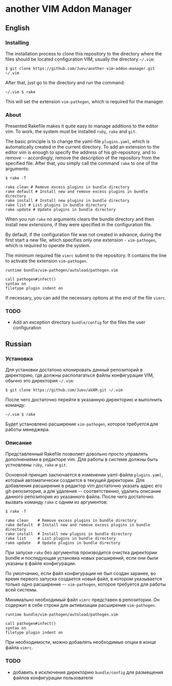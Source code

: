 # another VIM Addon Manager

## English

### Installing

The installation process to clone this repository to the directory where the files should be located configuration VIM, usually the directory `~/.vim`:

    $ git clone https://github.com/Juev/another-vim-addon-manager.git ~/.vim

After that, just go to the directory and run the command:

    ~/.vim $ rake

This will set the extension `vim-pathogen`, which is required for the manager.

### About

Presented Rakefile makes it quite easy to manage additions to the editor vim. To work, the system must be installed `ruby`, `rake` and `git`.

The basic principle is to change the yaml-file `plugins.yaml`, which is automatically created in the current directory. To add an extension to the editor vim is enough to specify the address of his git-repository, and to remove -- accordingly, remove the description of the repository from the specified file. After that, you simply call the command `rake` to one of the arguments:

    $ rake -T

    rake clean # Remove excess plugins in bundle directory
    rake default # Install new and remove excess plugins in bundle directory
    rake install # Install new plugins in bundle directory
    rake list # List plugins in bundle directory
    rake update # Update plugins in bundle directory

When you run `rake` no arguments clears the bundle directory and then install new extensions, if they were specified in the configuration file.

By default, if the configuration file was not created in advance, during the first start a new file, which specifies only one extension - `vim-pathogen`, which is required to operate the system.

The minimum required file `vimrc` submit to the repository. It contains the line to activate the extension `vim-pathogen`.

    runtime bundle/vim-pathogen/autoload/pathogen.vim

    call pathogen#infect()
    syntax on
    filetype plugin indent on

If necessary, you can add the necessary options at the end of the file `vimrc`.

### TODO

 - Add an exception directory `bundle/config` for the files the user configuration

## Russian

### Установка

Для установки достатоно клонировать данный репозиторий в директорию, где должны располагаться файлы конфигурации VIM, обычно это директория `~/.vim`:

    $ git clone https://github.com/Juev/aVAM.git ~/.vim

После чего достаточно перейти в указанную директорию и выполнить команду:

    ~/.vim $ rake

Будет установлено расширение `vim-pathogen`, которое требуется для работы менеджера.

### Описание

Представленный Rakefile позволяет довольно просто управлять дополнениями в редакторе vim. Для работы в системе должны быть устновлены `ruby`, `rake` и `git`.

Основной принцип заключается в изменении yaml-файла `plugins.yaml`, который автоматически создается в текущей директории. Для добавления расширения в редактор vim достаточно указать адрес его git-репозитория, а для удаления -- соответственно, удалить описание данного репозитория из указанного файла. После чего достаточно вызвать команду `rake` с одним из аргументов:

    $ rake -T

    rake clean    # Remove excess plugins in bundle directory
    rake default  # Install new and remove excess plugins in bundle directory
    rake install  # Install new plugins in bundle directory
    rake list     # List plugins in bundle directory
    rake update   # Update plugins in bundle directory

При запуске `rake` без аргументов производится очистка директории bundle и последующая установка новых расширений, если они были указаны в файле конфигурации.

По умолчанию, если файл конфигурации не был создан заранее, во время первого запуска создается новый файл, в котором указывается только одно расширение -- `vim-pathogen`, которое требуется для работы всей системы.

Минимально необходимый файл `vimrc` представен в репозитории. Он содержит в себе строки для активизации расширения `vim-pathogen`.

    runtime bundle/vim-pathogen/autoload/pathogen.vim

    call pathogen#infect()
    syntax on
    filetype plugin indent on

При необходимости, можно добавлять необходимые опции в конце файла `vimrc`.

### TODO

 - добавить в исключения директорию `bundle/config` для размещения файлов конфигурации пользователя
